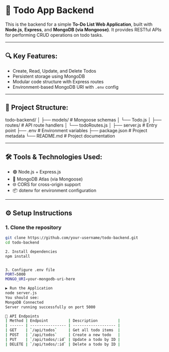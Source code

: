 # 🧠 Todo App Backend

This is the backend for a simple **To-Do List Web Application**, built with **Node.js**, **Express**, and **MongoDB (via Mongoose)**. It provides RESTful APIs for performing CRUD operations on todo tasks.

---

## 🔍 Key Features:

- Create, Read, Update, and Delete Todos
- Persistent storage using MongoDB
- Modular code structure with Express routes
- Environment-based MongoDB URI with `.env` config

---

## 📁 Project Structure:
todo-backend/
│
├── models/ # Mongoose schemas
│ └── Todo.js
│
├── routes/ # API route handlers
│ └── todoRoutes.js
│
├── server.js # Entry point
├── .env # Environment variables
├── package.json # Project metadata
└── README.md # Project documentation


---

## 🛠️ Tools & Technologies Used:

- 🟢 Node.js + Express.js  
- 🍃 MongoDB Atlas (via Mongoose)  
- 🌐 CORS for cross-origin support  
- 📦 dotenv for environment configuration  

---

## ⚙️ Setup Instructions

### 1. Clone the repository

```bash
git clone https://github.com/your-username/todo-backend.git
cd todo-backend

2. Install dependencies
npm install


3. Configure .env file
PORT=5000
MONGO_URI=your-mongodb-uri-here

▶️ Run the Application
node server.js
You should see:
MongoDB Connected
Server running successfully on port 5000

📡 API Endpoints
| Method | Endpoint         | Description         |
| ------ | ---------------- | ------------------- |
| GET    | `/api/todos`     | Get all todo items  |
| POST   | `/api/todos`     | Create a new todo   |
| PUT    | `/api/todos/:id` | Update a todo by ID |
| DELETE | `/api/todos/:id` | Delete a todo by ID |
